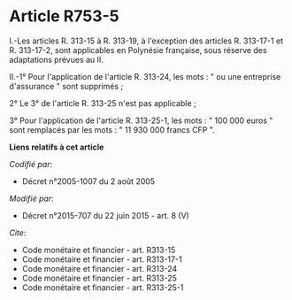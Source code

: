# Article R753-5

I.-Les articles R. 313-15 à R. 313-19, à l'exception des articles R. 313-17-1 et R. 313-17-2, sont applicables en Polynésie
française, sous réserve des adaptations prévues au II. 

II.-1° Pour l'application de l'article R. 313-24, les mots : " ou une entreprise d'assurance " sont supprimés ; 

2° Le 3° de l'article R. 313-25 n'est pas applicable ; 

3° Pour l'application de l'article R. 313-25-1, les mots : " 100 000 euros " sont remplacés par les mots : " 11 930 000
francs CFP ".

**Liens relatifs à cet article**

_Codifié par_:

  - Décret n°2005-1007 du 2 août 2005

_Modifié par_:

  - Décret n°2015-707 du 22 juin 2015 - art. 8 (V)

_Cite_:

  - Code monétaire et financier - art. R313-15
  - Code monétaire et financier - art. R313-17-1
  - Code monétaire et financier - art. R313-24
  - Code monétaire et financier - art. R313-25
  - Code monétaire et financier - art. R313-25-1
